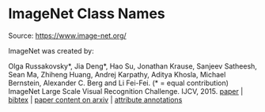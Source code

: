 # ImageNet Class Names

Source: https://www.image-net.org/

ImageNet was created by:

Olga Russakovsky\*, Jia Deng\*, Hao Su, Jonathan Krause, Sanjeev Satheesh, Sean Ma, Zhiheng Huang, Andrej Karpathy, Aditya Khosla, Michael Bernstein, Alexander C. Berg and Li Fei-Fei. (\* = equal contribution) ImageNet Large Scale Visual Recognition Challenge. IJCV, 2015. [paper](http://link.springer.com/article/10.1007/s11263-015-0816-y?sa_campaign=email/event/articleAuthor/onlineFirst#) | [bibtex](http://ai.stanford.edu/~olga/bibtex/ILSVRC15.bib) | [paper content on arxiv](http://arxiv.org/abs/1409.0575) | [attribute annotations](http://ai.stanford.edu/~olga/data/ILSVRC_annotations_ICCV13.zip)
